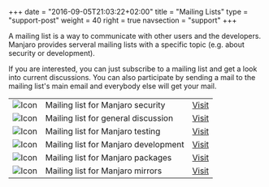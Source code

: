 +++
date = "2016-09-05T21:03:22+02:00"
title = "Mailing Lists"
type = "support-post"
weight = 40
right = true
navsection = "support"
+++

A mailing list is a way to communicate with other users and the developers. Manjaro provides serveral mailing lists with a specific topic (e.g. about security or development).

If you are interested, you can just subscribe to a mailing list and get a look into current discussions. You can also participate by sending a mail to the mailing list's main  email and everybody else will get your mail.

|   |   | |
|---|---|---|
| ![Icon](;baseurl;/img/contact/mail.svg) | Mailing list for Manjaro security  | <a href="https://lists.manjaro.org/mailman/listinfo/manjaro-security" class="btn btn-primary btn-xl" >Visit</a>  |
| ![Icon](;baseurl;/img/contact/mail.svg) | Mailing list for general discussion  | <a href="https://lists.manjaro.org/mailman/listinfo/manjaro-general" class="btn btn-primary btn-xl" >Visit</a>  |
| ![Icon](;baseurl;/img/contact/mail.svg) | Mailing list for Manjaro testing  | <a href="https://lists.manjaro.org/mailman/listinfo/manjaro-testing" class="btn btn-primary btn-xl" >Visit</a>  |
| ![Icon](;baseurl;/img/contact/mail.svg) | Mailing list for Manjaro development  |<a href="https://lists.manjaro.org/mailman/listinfo/manjaro-dev" class="btn btn-primary btn-xl" >Visit</a>  |
| ![Icon](;baseurl;/img/contact/mail.svg) | Mailing list for Manjaro packages  | <a href="https://lists.manjaro.org/mailman/listinfo/manjaro-packages" class="btn btn-primary btn-xl" >Visit</a>  |
| ![Icon](;baseurl;/img/contact/mail.svg) | Mailing list for Manjaro mirrors  | <a href="https://lists.manjaro.org/mailman/listinfo/manjaro-mirrors" class="btn btn-primary btn-xl" >Visit</a>  |
